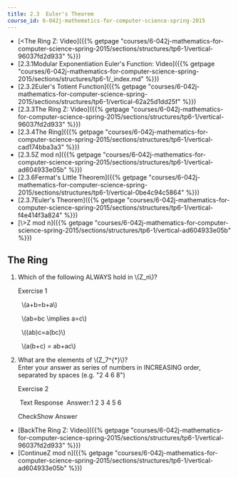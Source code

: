 ```yaml
---
title: 2.3  Euler's Theorem
course_id: 6-042j-mathematics-for-computer-science-spring-2015
---
```

*   [<The Ring Z: Video]({{% getpage "courses/6-042j-mathematics-for-computer-science-spring-2015/sections/structures/tp6-1/vertical-96037fd2d933" %}})
*   [2.3.1Modular Exponentiation Euler's Function: Video]({{% getpage "courses/6-042j-mathematics-for-computer-science-spring-2015/sections/structures/tp6-1/_index.md" %}})
*   [2.3.2Euler's Totient Function]({{% getpage "courses/6-042j-mathematics-for-computer-science-spring-2015/sections/structures/tp6-1/vertical-62a25d1dd25f" %}})
*   [2.3.3The Ring Z: Video]({{% getpage "courses/6-042j-mathematics-for-computer-science-spring-2015/sections/structures/tp6-1/vertical-96037fd2d933" %}})
*   [2.3.4The Ring]({{% getpage "courses/6-042j-mathematics-for-computer-science-spring-2015/sections/structures/tp6-1/vertical-cad174bba3a3" %}})
*   [2.3.5Z mod n]({{% getpage "courses/6-042j-mathematics-for-computer-science-spring-2015/sections/structures/tp6-1/vertical-ad604933e05b" %}})
*   [2.3.6Fermat's Little Theorem]({{% getpage "courses/6-042j-mathematics-for-computer-science-spring-2015/sections/structures/tp6-1/vertical-0be4c94c5864" %}})
*   [2.3.7Euler's Theorem]({{% getpage "courses/6-042j-mathematics-for-computer-science-spring-2015/sections/structures/tp6-1/vertical-f4e414f3a824" %}})
*   [\\>Z mod n]({{% getpage "courses/6-042j-mathematics-for-computer-science-spring-2015/sections/structures/tp6-1/vertical-ad604933e05b" %}})

The Ring
--------

  

1.  Which of the following ALWAYS hold in \\(Z\_n\\)?
    
    Exercise 1
    
    &nbsp; \\(a+b=b+a\\) &nbsp;
    
    &nbsp; \\(ab=bc \\implies a=c\\) &nbsp;
    
    &nbsp; \\((ab)c=a(bc)\\) &nbsp;
    
    &nbsp; \\(a(b+c) = ab+ac\\) &nbsp;
    
  
3.  What are the elements of \\(Z\_7^{\*}\\)?  
    Enter your answer as series of numbers in INCREASING order, separated by spaces (e.g. "2 4 6 8")
    
    Exercise 2
    
    &nbsp;Text Response&nbsp; Answer:1 2 3 4 5 6
    
    CheckShow Answer
    

*   [BackThe Ring Z: Video]({{% getpage "courses/6-042j-mathematics-for-computer-science-spring-2015/sections/structures/tp6-1/vertical-96037fd2d933" %}})
*   [ContinueZ mod n]({{% getpage "courses/6-042j-mathematics-for-computer-science-spring-2015/sections/structures/tp6-1/vertical-ad604933e05b" %}})